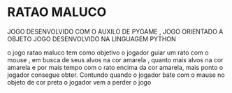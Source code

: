 # RATAO MALUCO

JOGO DESENVOLVIDO COM O AUXILO DE PYGAME , JOGO ORIENTADO A OBJETO 
JOGO DESENVOLVIDO NA LINGUAGEM PYTHON 

o jogo ratao maluco tem como objetivo o jogador guiar um rato com o mouse , em  busca de seus alvos na cor
amarela , quanto mais alvos na cor amarela e por mais tempo com o rato encima da cor amarela, mais ponto o jogador
consegue obter. Contundo quando o jogador bate com o mause no objeto de cor preta o jogador  vem a perder o jogo 
